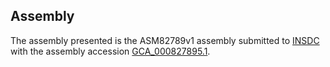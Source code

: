 Assembly
--------

The assembly presented is the ASM82789v1 assembly submitted to
[INSDC](http://www.insdc.org) with the assembly accession
[GCA\_000827895.1](http://www.ebi.ac.uk/ena/data/view/GCA_000827895.1).
